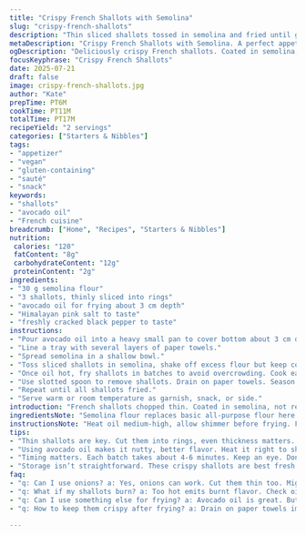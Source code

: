 ```yaml
---
title: "Crispy French Shallots with Semolina"
slug: "crispy-french-shallots"
description: "Thin sliced shallots tossed in semolina and fried until golden crisp. Finished with Himalayan pink salt and cracked black pepper. Uses avocado oil instead of canola for a nutty flavor. Takes about 11 minutes for frying, 6 minutes prep, total 17 minutes. Yields 2 servings as appetizer or garnish. Vegan, gluten-containing substitute with semolina, no dairy or nuts. Lightly dusted with flour, replaced by semolina for crunch. Simple, fast frying technique."
metaDescription: "Crispy French Shallots with Semolina. A perfect appetizer, quick frying gives shallots a crunchy crust."
ogDescription: "Deliciously crispy French shallots. Coated in semolina, fried in avocado oil for a satisfying crunch."
focusKeyphrase: "Crispy French Shallots"
date: 2025-07-21
draft: false
image: crispy-french-shallots.jpg
author: "Kate"
prepTime: PT6M
cookTime: PT11M
totalTime: PT17M
recipeYield: "2 servings"
categories: ["Starters & Nibbles"]
tags:
- "appetizer"
- "vegan"
- "gluten-containing"
- "sauté"
- "snack"
keywords:
- "shallots"
- "avocado oil"
- "French cuisine"
breadcrumb: ["Home", "Recipes", "Starters & Nibbles"]
nutrition: 
 calories: "120"
 fatContent: "8g"
 carbohydrateContent: "12g"
 proteinContent: "2g"
ingredients:
- "30 g semolina flour"
- "3 shallots, thinly sliced into rings"
- "avocado oil for frying about 3 cm depth"
- "Himalayan pink salt to taste"
- "freshly cracked black pepper to taste"
instructions:
- "Pour avocado oil into a heavy small pan to cover bottom about 3 cm deep. Heat over medium-high heat until shimmering but not smoking."
- "Line a tray with several layers of paper towels."
- "Spread semolina in a shallow bowl."
- "Toss sliced shallots in semolina, shake off excess flour but keep coating even."
- "Once oil hot, fry shallots in batches to avoid overcrowding. Cook each batch 4 to 6 minutes, stirring gently until golden and crisp."
- "Use slotted spoon to remove shallots. Drain on paper towels. Season immediately with salt and cracked pepper."
- "Repeat until all shallots fried."
- "Serve warm or room temperature as garnish, snack, or side."
introduction: "French shallots chopped thin. Coated in semolina, not regular flour. Why? Crunchier crust, nuttier bite. Avocado oil swaps canola here. Higher smoke point, richer flavor. Heat oil enough to shimmer, not burn. Fry shallots slices short bursts, 4-6 minutes until crisp golden. Watching oil temp matters. Too hot burns, too low makes soggy. Season fresh, Himalayan salt and cracked pepper. Simple snack or garnished topper on salads and stews. No dairy, no nuts, vegan friendly. Tripled shallots from 2 up to 3 for more volume and crisp. Semolina over all purpose flour changes texture. Time lengthened to sync with thicker oil depth. Kitchen smells go nutty and sweet. Serve right away or wait cool. Good snack or crunchy salad topper. "
ingredientsNote: "Semolina flour replaces basic all-purpose flour here for more textured crust. Use enough semolina to coat but avoid clumps. Shallots must be thinly sliced for even cooking and crisp results. Avocado oil provides high smoke point and mild taste, better than neutral canola. Canola also works but less flavor. Himalayan pink salt offers a subtle mineral twist compared to plain table salt. Cracked black pepper fresh ground brightens flavor dramatically. Adjust oil depth around 3 cm to avoid soaking, keep heat steady. Shallots volumized from original 2 to 3, semolina reduced slightly to 30 g from 40 g. "
instructionsNote: "Heat oil medium-high, allow shimmer before frying. Fry shallots in small batches to keep oil temp steady and avoid soggy layers. Stir carefully mid-fry to achieve even color. Removing immediately to paper towels prevents excess oiliness. Season hot to maximize salt adherence. Total frying per batch 4-6 minutes, slightly longer than original 3-5 minutes due to oil depth and semolina thickness. Let cool briefly before serving. Don’t overcrowd pan or shallots stick together. Adjust oil amounts based on frying pan size and shallots quantity. The slight increase in oil depth demands patience for oil temp recovery between batches. Use slotted spoon or spider for easy removal. This method ensures golden, crisp shallots every time."
tips:
- "Thin shallots are key. Cut them into rings, even thickness matters. It helps them cook uniformly. This gives a better crunch. Keep it consistent. Semolina can clump. Coat evenly. Avoid thick coating. This tech ensures crisp. Watch the frying temp. If oil smokes, it’s too hot. Adjust heat. Too low makes soggy. Flour isn’t used, semolina over all-purpose."
- "Using avocado oil makes it nutty, better flavor. Heat it right to shimmer. Not burn. Frying shallots in small batches. Avoid overcrowding. Stick together otherwise. Stir gently for even cooking. Take them out with a slotted spoon. Drain excess oil, use paper towels. Season while hot. Salt sticks better. Pink salt adds a twist."
- "Timing matters. Each batch takes about 4-6 minutes. Keep an eye. Don’t rush. Let oil recover heat. More thickness means longer frying. Less than ideal makes sogginess. Keep sprucing up flavors with seasoning. Cracked pepper heightens taste. Don’t skip this part. Adjust oil depth according to your pan size. Just enough to fry."
- "Storage isn’t straightforward. These crispy shallots are best fresh. If stored, keep in an airtight container. Let cool before sealing. They lose crunch if wrapped too tightly. Refrigeration might make them soggy. Reheat in oven for crispness. Don’t microwave, it ruins texture. Leftovers can last for days but are less crunchy."
faq:
- "q: Can I use onions? a: Yes, onions can work. Cut them thin too. Might need longer fry time. Flavor differs, shallots are sweeter. Use red or white as desired. Adjust timing for crispness."
- "q: What if my shallots burn? a: Too hot emits burnt flavor. Check oil temp. It’s key. If it smokes, turn down heat. Less time frying. Stay close to stove to monitor."
- "q: Can I use something else for frying? a: Avocado oil is great. But feel free to use canola. It’s lighter. Just less flavor. Or go for grapeseed oil too. Both have high smoke points."
- "q: How to keep them crispy after frying? a: Drain on paper towels immediately. Let cool in air. Airtight container could ruin. Don’t try refrigerating. Best to eat right away."

---
```


